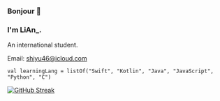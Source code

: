 ### Bonjour 👋

### I'm LiAn_.
An international student.  

Email: shiyu46@icloud.com  

```
val learningLang = listOf("Swift", "Kotlin", "Java", "JavaScript", "Python", "C")
```

[![GitHub Streak](https://streak-stats.demolab.com?user=L1-An&locale=zh_Hans)](https://git.io/streak-stats)
